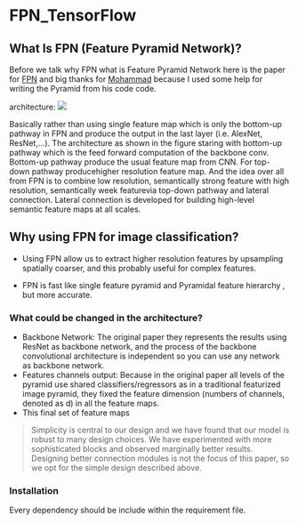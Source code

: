 # FPN_TensorFlow

## What Is FPN (Feature Pyramid Network)?
Before we talk why FPN what is Feature Pyramid Network here is the paper for [FPN](https://arxiv.org/abs/1612.03144v2) and big thanks for [Mohammad](https://www.medrxiv.org/content/early/2020/06/12/2020.06.08.20121541) because I used some help for writing the Pyramid from his code code.

architecture: ![](https://cdn-images-1.medium.com/max/1000/1*D_EAjMnlR9v4LqHhEYZJLg.png)

Basically rather than using single feature map which is only the bottom-up pathway in FPN and produce the output in the last layer (i.e. AlexNet, ResNet,...). The architecture as shown in the figure staring with bottom-up pathway which is the feed forward computation of the backbone conv. Bottom-up pathway produce the usual feature map from CNN. For top-down pathway producehigher resolution feature map.  And the idea over all from FPN is to combine low resolution, semantically strong feature with high resolution, semantically week featurevia  top-down  pathway  and  lateral  connection.   Lateral  connection  is  developed  for building high-level semantic feature maps at all scales. 

## Why using FPN for image classification?


- Using FPN allow us to extract higher resolution features by upsampling spatially coarser, and this       probably useful for complex features.  

- FPN is fast like single feature pyramid and Pyramidal feature hierarchy , but more accurate.


### What could be changed in the architecture?

- Backbone Network: The original paper they represents the results using ResNet as backbone network, and the process of the backbone convolutional architecture is independent so you can use any network as backbone network.
- Features channels output: Because in the original paper all levels of the pyramid use shared classifiers/regressors as in a traditional featurized image pyramid,
they fixed the feature dimension (numbers of channels, denoted as d) in all the feature maps.
- This final set of feature maps    

> Simplicity is central to our design and we have found that
> our model is robust to many design choices. We have experimented with more sophisticated blocks and observed
marginally better results. Designing better connection modules is not the focus of this paper, so we opt for the simple design described above.

### Installation
Every dependency should be include within the requirement file.
